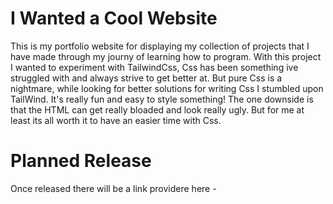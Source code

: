 # I Wanted a Cool Website

This is my portfolio website for displaying my collection of projects that I have made through my journy of learning how to program.
With this project I wanted to experiment with TailwindCss, Css has been something ive struggled with and always strive to get better at.
But pure Css is a nightmare, while looking for better solutions for writing Css I stumbled upon TailWind. 
It's really fun and easy to style something! 
The one downside is that the HTML can get really bloaded and look really ugly. But for me at least its all worth it to have an easier time with Css.


# Planned Release

Once released there will be a link providere here - 
